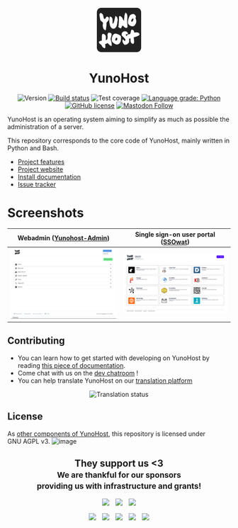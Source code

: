 <p align="center">
    <img alt="YunoHost" src="https://raw.githubusercontent.com/YunoHost/doc/master/images/logo_roundcorner.png" width="100px" />
</p>

<h1 align="center">YunoHost</h1>

<div align="center">

![Version](https://img.shields.io/github/v/tag/yunohost/yunohost?label=version&sort=semver)
[![Build status](https://shields.io/gitlab/pipeline/yunohost/yunohost/dev)](https://gitlab.com/yunohost/yunohost/-/pipelines)
![Test coverage](https://img.shields.io/gitlab/coverage/yunohost/yunohost/dev)
[![Language grade: Python](https://img.shields.io/lgtm/grade/python/g/YunoHost/yunohost.svg?logo=lgtm&logoWidth=18)](https://lgtm.com/projects/g/YunoHost/yunohost/context:python)
[![GitHub license](https://img.shields.io/github/license/YunoHost/yunohost)](https://github.com/YunoHost/yunohost/blob/dev/LICENSE)
[![Mastodon Follow](https://img.shields.io/mastodon/follow/28084)](https://mastodon.social/@yunohost)

</div>

YunoHost is an operating system aiming to simplify as much as possible the administration of a server.

This repository corresponds to the core code of YunoHost, mainly written in Python and Bash.

- [Project features](https://yunohost.org/#/whatsyunohost)
- [Project website](https://yunohost.org)
- [Install documentation](https://yunohost.org/install)
- [Issue tracker](https://github.com/YunoHost/issues)

# Screenshots

Webadmin ([Yunohost-Admin](https://github.com/YunoHost/yunohost-admin)) | Single sign-on user portal ([SSOwat](https://github.com/YunoHost/ssowat))
--- |  ---
![](https://raw.githubusercontent.com/YunoHost/doc/master/images/webadmin.png) | ![](https://raw.githubusercontent.com/YunoHost/doc/master/images/user_panel.png)


## Contributing

- You can learn how to get started with developing on YunoHost by reading [this piece of documentation](https://yunohost.org/dev).
- Come chat with us on the [dev chatroom](https://yunohost.org/#/chat_rooms) !
- You can help translate YunoHost on our [translation platform](https://translate.yunohost.org/engage/yunohost/?utm_source=widget)

<p align="center">
<img src="https://translate.yunohost.org/widgets/yunohost/-/core/horizontal-auto.svg" alt="Translation status" />
</p>

## License

As [other components of YunoHost](https://yunohost.org/#/faq_en), this repository is licensed under GNU AGPL v3.
![image]()

<div align="center">
<h2>They support us &lt;3<br />
<small>We are thankful for our sponsors <br/>providing us with infrastructure and grants!</small>
</h2>
<p style="margin-left:auto;margin-right:auto;">
<a style="padding: 5px;" href="https://nlnet.nl"><img src="https://user-images.githubusercontent.com/36127788/198088570-823c40bd-7ac3-44e3-a8ee-e7a9f14b47ac.png" width="150px"/></a>
<a style="padding: 5px;" href="https://www.ngi.eu"><img src="https://user-images.githubusercontent.com/36127788/198088663-daf587b9-fd09-4c00-aaf2-37c803939c94.png" width="130px"/></a>
<a style="padding: 5px;" href="https://www.codelutin.com"><img src="https://user-images.githubusercontent.com/36127788/198088737-d37b6674-379c-4be4-9d74-b93b6ad318d1.png" width="100px"/></a>
</p>
<p style="margin-left:auto;margin-right:auto;">
<a style="padding: 5px;" href="https://www.globenet.org"><img src="https://user-images.githubusercontent.com/36127788/198088794-751129ab-737d-4d99-9f35-5e01845dcdfe.png" width="150px"/></a>
<a style="padding: 5px;" href="https://www.gitoyen.net"><img src="https://user-images.githubusercontent.com/36127788/198088931-f16f4af4-57ae-42e9-8d42-fb3e2d8d7ee3.png" width="150px"/></a>
<a style="padding: 5px;" href="https://tetaneutral.net"><img src="https://user-images.githubusercontent.com/36127788/198088995-3ad9c34d-9807-4ead-934b-44df97d3c552.png" width="90px"/></a>
<a style="padding: 5px;" href="https://ldn-fai.net"><img src="https://user-images.githubusercontent.com/36127788/198089086-a4089d51-9173-4081-bd2e-fa1ac3378e49.png" width="120px"/></a>
<a style="padding: 5px;" href="https://www.nbs-system.com"><img src="https://user-images.githubusercontent.com/36127788/198089161-4cc0b7b7-bf56-4798-892e-a76112497921.png" width="130px"/></a>
</p>
</div>
